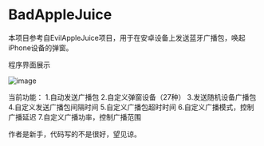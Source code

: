# BadAppleJuice
本项目参考自EvilAppleJuice项目，用于在安卓设备上发送蓝牙广播包，唤起iPhone设备的弹窗。

程序界面展示

![image](https://github.com/Sab1e-GitHub/BadAppleJuice/assets/72060564/a6061de1-c931-4a2d-ab13-bcab296ec3a4)


当前功能：
1.自动发送广播包
2.自定义弹窗设备（27种）
3.发送随机设备广播包
4.自定义发送广播包间隔时间
5.自定义广播包超时时间
6.自定义广播模式，控制广播延迟
7.自定义广播功率，控制广播范围

作者是新手，代码写的不是很好，望见谅。
